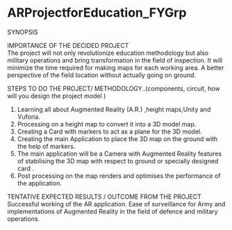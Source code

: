 # ARProjectforEducation_FYGrp

SYNOPSIS

IMPORTANCE OF THE  DECIDED PROJECT  		
The project will not only revolutionize education methodology but also military operations and bring transformation in the field of inspection. It will minimize the time required for making maps for each working area. A better perspective of the field location without actually going on ground.


STEPS TO DO THE PROJECT/ METHODOLOGY..(components, circuit, how will you design the project model )
1. Learning all about Augmented Reality (A.R.) ,height maps,Unity and Vuforia.
2. Processing on a height map to convert it into a 3D model map.
3. Creating a Card with markers to act as a plane for the 3D model.
4. Creating the main Application to place the 3D map on the ground with the help of markers.
5. The main application will be a Camera with Augmented Reality features of stabilising the 3D map with respect to ground or specially designed card .
6. Post processing on the map renders and optimises the performance of the application.



TENTATIVE EXPECTED RESULTS / OUTCOME FROM THE PROJECT  
Successful working of the AR application. Ease of surveillance for Army and implementations of Augmented Reality in the field of defence and military operations. 
